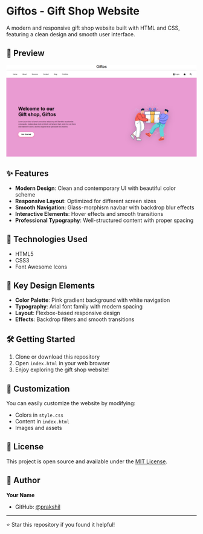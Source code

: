 # Giftos - Gift Shop Website

A modern and responsive gift shop website built with HTML and CSS, featuring a clean design and smooth user interface.

## 🎨 Preview

![Website Preview](image.png)

## ✨ Features

- **Modern Design**: Clean and contemporary UI with beautiful color scheme
- **Responsive Layout**: Optimized for different screen sizes
- **Smooth Navigation**: Glass-morphism navbar with backdrop blur effects
- **Interactive Elements**: Hover effects and smooth transitions
- **Professional Typography**: Well-structured content with proper spacing

## 🚀 Technologies Used

- HTML5
- CSS3
- Font Awesome Icons

## 🎯 Key Design Elements

- **Color Palette**: Pink gradient background with white navigation
- **Typography**: Arial font family with modern spacing
- **Layout**: Flexbox-based responsive design
- **Effects**: Backdrop filters and smooth transitions

## 🛠️ Getting Started

1. Clone or download this repository
2. Open `index.html` in your web browser
3. Enjoy exploring the gift shop website!



## 🎨 Customization

You can easily customize the website by modifying:
- Colors in `style.css`
- Content in `index.html`
- Images and assets

## 📝 License

This project is open source and available under the [MIT License](LICENSE).

## 👤 Author

**Your Name**
- GitHub: [@prakshil](https://github.com/prakshil)

---

⭐ Star this repository if you found it helpful!
